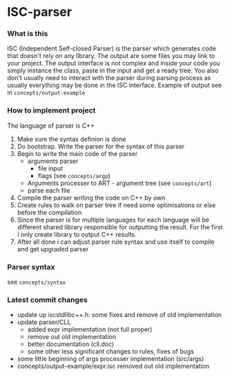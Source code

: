 # ISC-parser
### What is this
 ISC (Independent Self-closed Parser) is the parser which generates code that doesn't rely on any library. The output are some files you may link to your project. The output interface is not complex and inside your code you simply instance the class, paste in the input and get a ready tree. You also don't usually need to interact with the parser during parsing process as usually everything may be done in the ISC interface. Example of output see in ```concepts/output-example```
### How to implement project
 The language of parser is C++
 1. Make sure the syntax definion is done
 2. Do bootstrap. Write the parser for the syntax of this parser
 3. Begin to write the main code of the parser
    - arguments parser
      - file input
      - flags (see ```concepts/argp```)
    - Arguments processer to ART - argument tree (see ```concepts/art```)
    - parse each file      
 5. Compile the parser writing the code on C++ by own
 6. Create rules to walk on parser tree if need some optimisations or else before the compilation
 7. Since the parser is for multiple languages for each language will be different shared library responsible for outputting the result. For the first i only create library to output C++ results.
 8. After all done i can adjust parser rule syntax and use itself to compile and get upgraded parser
### 
### Parser syntax
  
  see ```concepts/syntax```

### Latest commit changes
  - update up iscstdlibc++.h:
      some fixes and remove of old implementation
  - update parser/CLL
    - added expr implementation (not full proper)
    - remove out old implementation
    - better documentation (cll.doc)
    - some other  less significant changes to rules, fixes of bugs
  - some little beginning of args processer implementation (src/args)
  - concepts/output-example/expr.isc removed out old implementation